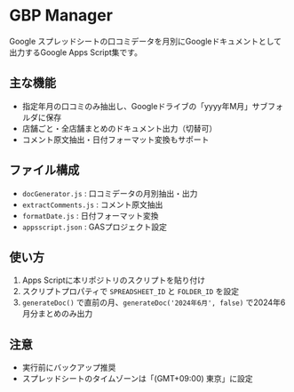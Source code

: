 # GBP Manager

Google スプレッドシートの口コミデータを月別にGoogleドキュメントとして出力するGoogle Apps Script集です。

## 主な機能
- 指定年月の口コミのみ抽出し、Googleドライブの「yyyy年M月」サブフォルダに保存
- 店舗ごと・全店舗まとめのドキュメント出力（切替可）
- コメント原文抽出・日付フォーマット変換もサポート

## ファイル構成
- `docGenerator.js` : 口コミデータの月別抽出・出力
- `extractComments.js` : コメント原文抽出
- `formatDate.js` : 日付フォーマット変換
- `appsscript.json` : GASプロジェクト設定

## 使い方
1. Apps Scriptに本リポジトリのスクリプトを貼り付け
2. スクリプトプロパティで `SPREADSHEET_ID` と `FOLDER_ID` を設定
3. `generateDoc()` で直前の月、`generateDoc('2024年6月', false)` で2024年6月分まとめのみ出力

## 注意
- 実行前にバックアップ推奨
- スプレッドシートのタイムゾーンは「(GMT+09:00) 東京」に設定 